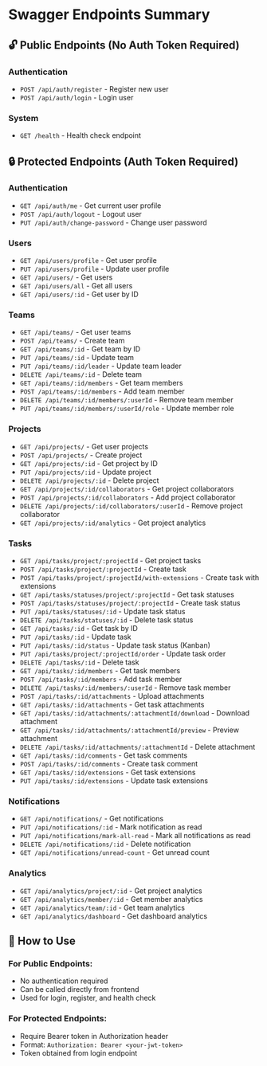 # Swagger Endpoints Summary

## 🔓 Public Endpoints (No Auth Token Required)

### Authentication
- `POST /api/auth/register` - Register new user
- `POST /api/auth/login` - Login user

### System
- `GET /health` - Health check endpoint

## 🔒 Protected Endpoints (Auth Token Required)

### Authentication
- `GET /api/auth/me` - Get current user profile
- `POST /api/auth/logout` - Logout user
- `PUT /api/auth/change-password` - Change user password

### Users
- `GET /api/users/profile` - Get user profile
- `PUT /api/users/profile` - Update user profile
- `GET /api/users/` - Get users
- `GET /api/users/all` - Get all users
- `GET /api/users/:id` - Get user by ID

### Teams
- `GET /api/teams/` - Get user teams
- `POST /api/teams/` - Create team
- `GET /api/teams/:id` - Get team by ID
- `PUT /api/teams/:id` - Update team
- `PUT /api/teams/:id/leader` - Update team leader
- `DELETE /api/teams/:id` - Delete team
- `GET /api/teams/:id/members` - Get team members
- `POST /api/teams/:id/members` - Add team member
- `DELETE /api/teams/:id/members/:userId` - Remove team member
- `PUT /api/teams/:id/members/:userId/role` - Update member role

### Projects
- `GET /api/projects/` - Get user projects
- `POST /api/projects/` - Create project
- `GET /api/projects/:id` - Get project by ID
- `PUT /api/projects/:id` - Update project
- `DELETE /api/projects/:id` - Delete project
- `GET /api/projects/:id/collaborators` - Get project collaborators
- `POST /api/projects/:id/collaborators` - Add project collaborator
- `DELETE /api/projects/:id/collaborators/:userId` - Remove project collaborator
- `GET /api/projects/:id/analytics` - Get project analytics

### Tasks
- `GET /api/tasks/project/:projectId` - Get project tasks
- `POST /api/tasks/project/:projectId` - Create task
- `POST /api/tasks/project/:projectId/with-extensions` - Create task with extensions
- `GET /api/tasks/statuses/project/:projectId` - Get task statuses
- `POST /api/tasks/statuses/project/:projectId` - Create task status
- `PUT /api/tasks/statuses/:id` - Update task status
- `DELETE /api/tasks/statuses/:id` - Delete task status
- `GET /api/tasks/:id` - Get task by ID
- `PUT /api/tasks/:id` - Update task
- `PUT /api/tasks/:id/status` - Update task status (Kanban)
- `PUT /api/tasks/project/:projectId/order` - Update task order
- `DELETE /api/tasks/:id` - Delete task
- `GET /api/tasks/:id/members` - Get task members
- `POST /api/tasks/:id/members` - Add task member
- `DELETE /api/tasks/:id/members/:userId` - Remove task member
- `POST /api/tasks/:id/attachments` - Upload attachments
- `GET /api/tasks/:id/attachments` - Get task attachments
- `GET /api/tasks/:id/attachments/:attachmentId/download` - Download attachment
- `GET /api/tasks/:id/attachments/:attachmentId/preview` - Preview attachment
- `DELETE /api/tasks/:id/attachments/:attachmentId` - Delete attachment
- `GET /api/tasks/:id/comments` - Get task comments
- `POST /api/tasks/:id/comments` - Create task comment
- `GET /api/tasks/:id/extensions` - Get task extensions
- `PUT /api/tasks/:id/extensions` - Update task extensions

### Notifications
- `GET /api/notifications/` - Get notifications
- `PUT /api/notifications/:id` - Mark notification as read
- `PUT /api/notifications/mark-all-read` - Mark all notifications as read
- `DELETE /api/notifications/:id` - Delete notification
- `GET /api/notifications/unread-count` - Get unread count

### Analytics
- `GET /api/analytics/project/:id` - Get project analytics
- `GET /api/analytics/member/:id` - Get member analytics
- `GET /api/analytics/team/:id` - Get team analytics
- `GET /api/analytics/dashboard` - Get dashboard analytics

## 🔧 How to Use

### For Public Endpoints:
- No authentication required
- Can be called directly from frontend
- Used for login, register, and health check

### For Protected Endpoints:
- Require Bearer token in Authorization header
- Format: `Authorization: Bearer <your-jwt-token>`
- Token obtained from login endpoint
